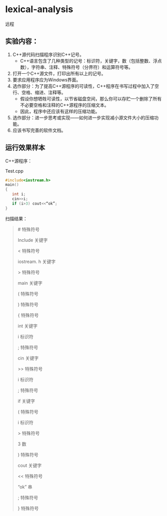 # lexical-analysis
远程
## 实验内容：

1. C++源代码扫描程序识别C++记号。
   - C++语言包含了几种类型的记号：标识符，关键字，数（包括整数、浮点数），字符串、注释、特殊符号（分界符）和运算符号等。
2. 打开一个C++源文件，打印出所有以上的记号。
3. 要求应用程序应为Windows界面。
4. 选作部分：为了提高C++源程序的可读性，C++程序在书写过程中加入了空行、空格、缩进、注释等。
   - 假设你想牺牲可读性，以节省磁盘空间，那么你可以存贮一个删除了所有不必要空格和注释的C++源程序的压缩文本。
   - 因此，程序中还应该有这样的压缩功能。
5. 选作部分：进一步思考或实现——如何进一步实现减小源文件大小的压缩功能。
6. 应该书写完善的软件文档。

## 运行效果样本

C++源程序：

Test.cpp

```c++
#include<iostream.h>
main()
{
   int i;
   cin>>i;
   if (i>3) cout<<“ok”;
}
```




扫描结果：

> \#	特殊符号
>
> Include    关键字
>
> <      特殊符号
>
> iostream. h    关键字
>
> \>      特殊符号
>
> main    关键字
>
> (        特殊符号
>
> )        特殊符号
>
> {      特殊符号
>
> int    关键字
>
> i      标识符
>
> ;       特殊符号
>
> cin   关键字
>
> \>>    特殊符号
>
> i       标识符
>
> ;       特殊符号
>
> if      关键字       
>
> (       特殊符号
>
> i       标识符
>
> \>      特殊符号
>
> 3       数
>
> )        特殊符号
>
> cout   关键字
>
> <<     特殊符号
>
> “ok”   串
>
> ;        特殊符号
>
> }        特殊符号


